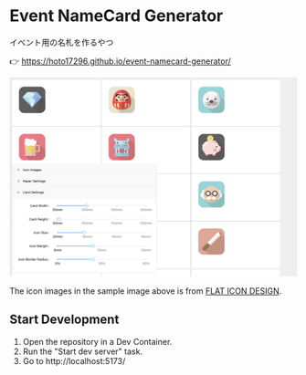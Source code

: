 # Event NameCard Generator
イベント用の名札を作るやつ

👉 https://hoto17296.github.io/event-namecard-generator/

![](image.png)

The icon images in the sample image above is from [FLAT ICON DESIGN](http://flat-icon-design.com/).

## Start Development
1. Open the repository in a Dev Container.
2. Run the "Start dev server" task.
3. Go to http://localhost:5173/